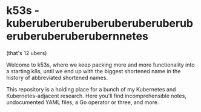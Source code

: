 k53s - kuberuberuberuberuberuberuberuberuberuberuberubernnetes
==============================================================

(that's 12 ubers)

Welcome to k53s, where we keep packing more and more functionality into a
starting k8s, until we end up with the biggest shortened name in the history
of abbreviated shortened names.

This repository is a holding place for a bunch of my Kubernetes and
Kubernetes-adjacent research.  Here you'll find incomprehensible notes,
undocumented YAML files, a Go operator or three, and more.
